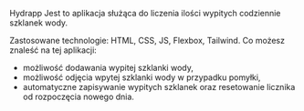 Hydrapp
Jest to aplikacja służąca do liczenia ilości wypitych codziennie szklanek wody.

Zastosowane technologie:
HTML,
CSS,
JS,
Flexbox,
Tailwind.
Co możesz znaleść na tej aplikacji:
- możliwość dodawania wypitej szklanki wody,
- możliwość odjęcia wpytej szklanki wody w przypadku pomyłki,
- automatyczne zapisywanie wypitych szklanek oraz resetowanie licznika od rozpoczęcia nowego dnia.
